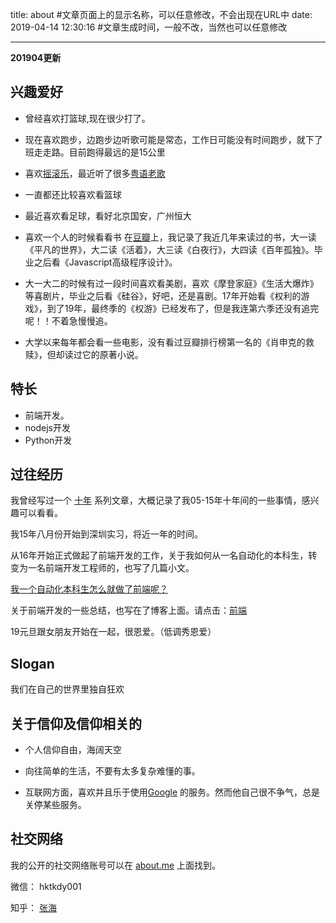 title: about  #文章页面上的显示名称，可以任意修改，不会出现在URL中
date: 2019-04-14 12:30:16 #文章生成时间，一般不改，当然也可以任意修改

---

**201904更新**

## 兴趣爱好

- 曾经喜欢打篮球,现在很少打了。

- 现在喜欢跑步，边跑步边听歌可能是常态，工作日可能没有时间跑步，就下了班走走路。目前跑得最远的是15公里

- 喜欢[摇滚乐](http://music.163.com/#/playlist?id=11079147)，最近听了很多[粤语老歌](http://music.163.com/#/playlist?id=11080092)

- 一直都还比较喜欢看篮球

- 最近喜欢看足球，看好北京国安，广州恒大

- 喜欢一个人的时候看看书
在[豆瓣](https://book.douban.com/people/71828508/collect)上，我记录了我近几年来读过的书，大一读《平凡的世界》，大二读《活着》，大三读《白夜行》，大四读《百年孤独》。毕业之后看《Javascript高级程序设计》。

- 大一大二的时候有过一段时间喜欢看美剧，喜欢《摩登家庭》《生活大爆炸》等喜剧片，毕业之后看《硅谷》，好吧，还是喜剧。17年开始看《权利的游戏》，到了19年，最终季的《权游》已经发布了，但是我连第六季还没有追完呢！！不着急慢慢追。

- 大学以来每年都会看一些电影，没有看过豆瓣排行榜第一名的《肖申克的救赎》，但却读过它的原著小说。

## 特长

- 前端开发。
- nodejs开发
- Python开发


## 过往经历

我曾经写过一个 [十年](http://hktkdy.com/tags/%E5%8D%81%E5%B9%B4/) 系列文章，大概记录了我05-15年十年间的一些事情，感兴趣可以看看。

我15年八月份开始到深圳实习，将近一年的时间。
 
 
从16年开始正式做起了前端开发的工作，关于我如何从一名自动化的本科生，转变为一名前端开发工程师的，也写了几篇小文。

[我一个自动化本科生怎么就做了前端呢？](http://hktkdy.com/2017/01/22/201701/context-about-automation-to-frontend/)

关于前端开发的一些总结，也写在了博客上面。请点击：[前端](http://hktkdy.com/categories/%E5%89%8D%E7%AB%AF/)

19元旦跟女朋友开始在一起，很恩爱。（低调秀恩爱）

## Slogan

我们在自己的世界里独自狂欢


## 关于信仰及信仰相关的

- 个人信仰自由，海阔天空

- 向往简单的生活，不要有太多复杂难懂的事。 

-  互联网方面，喜欢并且乐于使用[Google](http://www.google.com ) 的服务。然而他自己很不争气，总是关停某些服务。


## 社交网络

我的公开的社交网络账号可以在 [about.me](http://about.me/zhangolve) 上面找到。


微信： hktkdy001

知乎： [张海](https://www.zhihu.com/people/zhang-hai-26)

